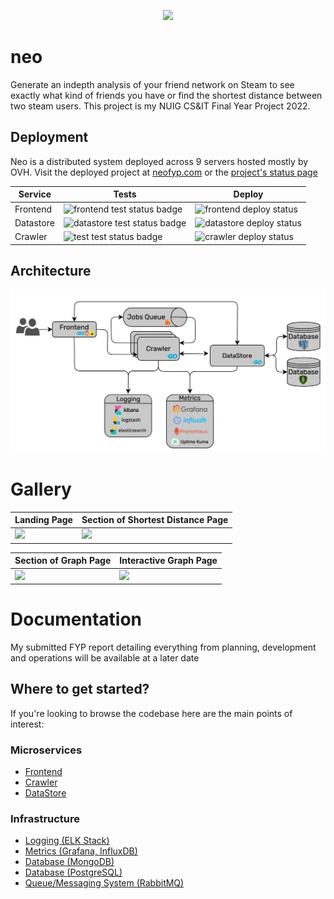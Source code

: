 <p align="center">
 <a href="http://neofyp.com">
 <img width="20%" src="https://i.imgur.com/3DH7xYd.png">
 </a>
</p>


# neo


Generate an indepth analysis of your friend network on Steam to see exactly what kind of friends you have or find the shortest distance between two steam users. This project is my NUIG CS&IT Final Year Project 2022.

## Deployment

Neo is a distributed system deployed across 9 servers hosted mostly by OVH. Visit the deployed project at [neofyp.com](http://neofyp.com) or the [project's status page](http://status.neofyp.com/status)

| Service     | Tests | Deploy |  
| ----------- | ----------- | ----------- |
| Frontend      | ![frontend test status badge](https://github.com/IamCathal/neo/actions/workflows/buildFrontEnd.yml/badge.svg) |  ![frontend deploy status](https://github.com/IamCathal/neo/actions/workflows/deployFrontend.yml/badge.svg) |  
| Datastore | ![datastore test status badge](https://github.com/IamCathal/neo/actions/workflows/buildDatastore.yml/badge.svg) | ![datastore deploy status](https://github.com/IamCathal/neo/actions/workflows/deployDataStore.yml/badge.svg)  |
| Crawler      | ![test test status badge](https://github.com/IamCathal/neo/actions/workflows/buildCrawler.yml/badge.svg) | ![crawler deploy status](https://github.com/IamCathal/neo/actions/workflows/deployCrawler.yml/badge.svg)  |  


## Architecture

![Architecture diagram](services/frontend/static/images/NeoArchitectureFinal.png)

# Gallery

| Landing Page    | Section of Shortest Distance Page | 
| ----------- | ----------- | 
|      ![](https://i.imgur.com/YFnBviP.png)       |    ![](https://i.imgur.com/xTHPqXD.png)  |

| Section of Graph Page    | Interactive Graph Page | 
| ----------- | ----------- | 
|      ![](http://neofyp.com/static/images/NeoExample.jpg)       |    ![](https://i.imgur.com/MJ4Lkvi.png)  |


# Documentation

My submitted FYP report detailing everything from planning, development and operations will be available at a later date

## Where to get started?

If you're looking to browse the codebase here are the main points of interest:

### Microservices

* [Frontend](services/frontend)
* [Crawler](services/crawler)
* [DataStore](services/datastore)

### Infrastructure

* [Logging (ELK Stack)](infrastructure/elk)
* [Metrics (Grafana, InfluxDB)](infrastructure/grafana)
* [Database (MongoDB)](infrastructure/mongoDB)
* [Database (PostgreSQL)](infrastructure/postgresql)
* [Queue/Messaging System (RabbitMQ)](infrastructure/rabbitMQ)
